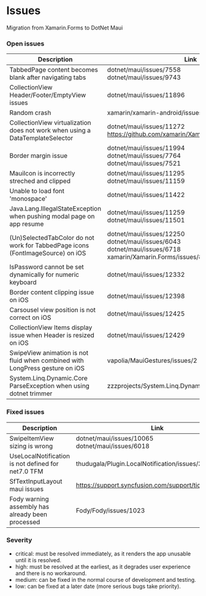 # Issues

Migration from Xamarin.Forms to DotNet Maui

### Open issues

| Description | Link | Severity | Repro |
| --- | --- | --- | --- |
| TabbedPage content becomes blank after navigating tabs | dotnet/maui/issues/7558 <br /> dotnet/maui/issues/9743 | Critical | [MauiAppTabbedPageBlank](MauiAppTabbedPageBlank) |
| CollectionView Header/Footer/EmptyView issues | dotnet/maui/issues/11896 | High | [MauiAppCollectionViewHeaderOrEmpty](MauiAppCollectionViewHeaderOrEmpty) |
| Random crash | xamarin/xamarin-android/issues/7335 | High | |
| CollectionView virtualization does not work when using a DataTemplateSelector | dotnet/maui/issues/11272 <br /> https://github.com/xamarin/Xamarin.Forms/issues/13045 | Medium | [CollectionViewVirtualization](CollectionViewVirtualization) |
| Border margin issue | dotnet/maui/issues/11994 <br /> dotnet/maui/issues/7764 <br /> dotnet/maui/issues/7521 | Medium | [MauiAppBorderMargin](MauiAppBorderMargin) |
| MauiIcon is incorrectly streched and clipped | dotnet/maui/issues/11295 <br /> dotnet/maui/issues/11159 | Low | [MauiAppIconStretched](MauiAppIconStretched) |
| Unable to load font 'monospace' | dotnet/maui/issues/11422 | Low | [MauiAppFontMonospace](MauiAppFontMonospace) |
| Java.Lang.IllegalStateException when pushing modal page on app resume | dotnet/maui/issues/11259 <br /> dotnet/maui/issues/11501 | Low | [MauiAppExceptionOnResume](MauiAppExceptionOnResume) |
| (Un)SelectedTabColor do not work for TabbedPage icons (FontImageSource) on iOS | dotnet/maui/issues/12250 <br /> dotnet/maui/issues/6043 <br /> dotnet/maui/issues/6718 <br /> xamarin/Xamarin.Forms/issues/8556 | Low | [MauiAppTabbedPageIconColor](MauiAppTabbedPageIconColor) |
| IsPassword cannot be set dynamically for numeric keyboard | dotnet/maui/issues/12332 | Low | [MauiAppSfTextInputLayout](MauiAppSfTextInputLayout) |
| Border content clipping issue on iOS | dotnet/maui/issues/12398 | Low | [MauiAppBorderPaddingClip](MauiAppBorderPaddingClip) |
| Carsousel view position is not correct on iOS | dotnet/maui/issues/12425 | Low | [MauiAppCarouselView](MauiAppCarouselView) |
| CollectionView Items display issue when Header is resized on iOS | dotnet/maui/issues/12429 | Low | [MauiAppCollectionViewHeaderResize](MauiAppCollectionViewHeaderResize) |
| SwipeView animation is not fluid when combined with LongPress gesture on iOS | vapolia/MauiGestures/issues/2 | Low | [MauiAppSwipeViewAnimation](MauiAppSwipeViewAnimation) |
| System.Linq.Dynamic.Core ParseException when using dotnet trimmer | zzzprojects/System.Linq.Dynamic.Core/issues/678 | Low | [SldcTrimmer](SldcTrimmer)

### Fixed issues

| Description | Link | Severity | Repro |
| --- | --- | --- | --- |
| SwipeItemView sizing is wrong | dotnet/maui/issues/10065 <br /> dotnet/maui/issues/6018 | Low | [MauiAppSwipeItemViewSizing](MauiAppSwipeItemViewSizing) |
| UseLocalNotification is not defined for net7.0 TFM | thudugala/Plugin.LocalNotification/issues/343 | Low | [MauiAppLocalNotificationLib](MauiAppLocalNotificationLib) |
| SfTextInputLayout maui issues | https://support.syncfusion.com/support/tickets/426462 | Low | [MauiAppSfTextInputLayout](MauiAppSfTextInputLayout) |
| Fody warning assembly has already been processed | Fody/Fody/issues/1023 | Low | [MauiAppFodyAlreadyProcessed](MauiAppFodyAlreadyProcessed) |

### Severity

- critical: must be resolved immediately, as it renders the app unusable until it is resolved.
- high: must be resolved at the earliest, as it degrades user experience and there is no workaround.
- medium: can be fixed in the normal course of development and testing.
- low:  can be fixed at a later date (more serious bugs take priority).

